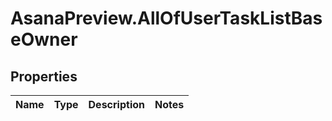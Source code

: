 # AsanaPreview.AllOfUserTaskListBaseOwner

## Properties
Name | Type | Description | Notes
------------ | ------------- | ------------- | -------------
